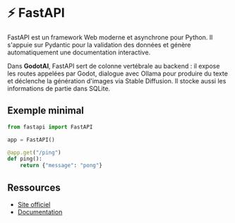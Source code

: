 # ⚡ FastAPI

FastAPI est un framework Web moderne et asynchrone pour Python. Il s'appuie sur
Pydantic pour la validation des données et génère automatiquement une
documentation interactive.

Dans **GodotAI**, FastAPI sert de colonne vertébrale au backend : il expose les
routes appelées par Godot, dialogue avec Ollama pour produire du texte et
déclenche la génération d'images via Stable Diffusion. Il stocke aussi les
informations de partie dans SQLite.

## Exemple minimal
```python
from fastapi import FastAPI

app = FastAPI()

@app.get("/ping")
def ping():
    return {"message": "pong"}
```

## Ressources
- [Site officiel](https://fastapi.tiangolo.com/)
- [Documentation](https://fastapi.tiangolo.com/)
